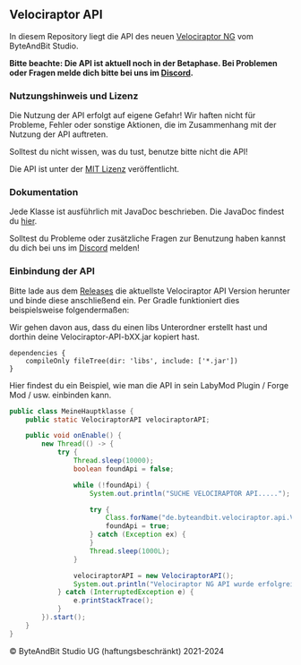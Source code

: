 ## Velociraptor API

In diesem Repository liegt die API des neuen [Velociraptor NG](https://byteandbit.store/shop/category/velociraptor) vom
ByteAndBit Studio.

**Bitte beachte: Die API ist aktuell noch in der Betaphase. Bei Problemen oder Fragen melde dich bitte bei uns
im [Discord](https://discord.com/invite/tSvGXeN).**

### Nutzungshinweis und Lizenz

Die Nutzung der API erfolgt auf eigene Gefahr!
Wir haften nicht für Probleme, Fehler oder sonstige Aktionen, die im Zusammenhang mit der Nutzung der API auftreten.

Solltest du nicht wissen, was du tust, benutze bitte nicht die API!

Die API ist unter der [MIT Lizenz](https://github.com/ByteAndBit-Studio/Velociraptor-API/blob/master/LICENSE) veröffentlicht.

### Dokumentation

Jede Klasse ist ausführlich mit JavaDoc beschrieben. 
Die JavaDoc findest du [hier](https://javadocs.velociraptor-bot.de/).

Solltest du Probleme oder zusätzliche Fragen zur Benutzung haben
kannst du dich bei uns im [Discord](https://discord.com/invite/tSvGXeN) melden!

### Einbindung der API

Bitte lade aus dem [Releases](https://github.com/ByteAndBit-Studio/Velociraptor-API/releases) die aktuellste
Velociraptor API Version herunter und binde diese anschließend ein. Per Gradle funktioniert dies beispielsweise
folgendermaßen:

Wir gehen davon aus, dass du einen libs Unterordner erstellt hast und dorthin deine Velociraptor-API-bXX.jar kopiert
hast.

```
dependencies {
    compileOnly fileTree(dir: 'libs', include: ['*.jar'])
}
```

Hier findest du ein Beispiel, wie man die API in sein LabyMod Plugin / Forge Mod / usw. einbinden kann.

```java
public class MeineHauptklasse {
    public static VelociraptorAPI velociraptorAPI;

    public void onEnable() {
        new Thread(() -> {
            try {
                Thread.sleep(10000);
                boolean foundApi = false;

                while (!foundApi) {
                    System.out.println("SUCHE VELOCIRAPTOR API.....");

                    try {
                        Class.forName("de.byteandbit.velociraptor.api.VelociraptorAPI");
                        foundApi = true;
                    } catch (Exception ex) {
                    }
                    Thread.sleep(1000L);
                }

                velociraptorAPI = new VelociraptorAPI();
                System.out.println("Velociraptor NG API wurde erfolgreich eingebunden!");
            } catch (InterruptedException e) {
                e.printStackTrace();
            }
        }).start();
    }
}
```

© ByteAndBit Studio UG (haftungsbeschränkt) 2021-2024
